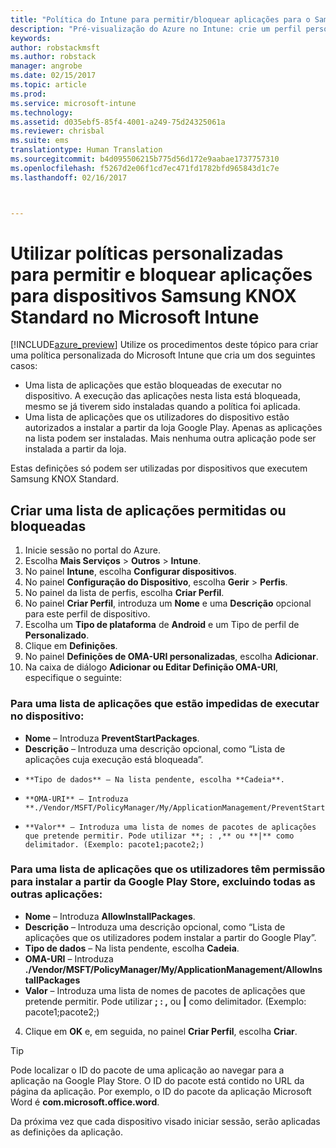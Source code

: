 ```yaml
---
title: "Política do Intune para permitir/bloquear aplicações para o Samsung KNOX | Pré-visualização do Azure no Intune | Documentos da Microsoft"
description: "Pré-visualização do Azure no Intune: crie um perfil personalizado para permitir e bloquear aplicações para dispositivos Samsung KNOX Standard."
keywords: 
author: robstackmsft
ms.author: robstack
manager: angrobe
ms.date: 02/15/2017
ms.topic: article
ms.prod: 
ms.service: microsoft-intune
ms.technology: 
ms.assetid: d035ebf5-85f4-4001-a249-75d24325061a
ms.reviewer: chrisbal
ms.suite: ems
translationtype: Human Translation
ms.sourcegitcommit: b4d095506215b775d56d172e9aabae1737757310
ms.openlocfilehash: f5267d2e06f1cd7ec471fd1782bfd965843d1c7e
ms.lasthandoff: 02/16/2017



---
```

# <a name="use-custom-policies-to-allow-and-block-apps-for-samsung-knox-standard-devices-in-microsoft-intune"></a>Utilizar políticas personalizadas para permitir e bloquear aplicações para dispositivos Samsung KNOX Standard no Microsoft Intune
[!INCLUDE[azure_preview](../includes/azure_preview.md)] Utilize os procedimentos deste tópico para criar uma política personalizada do Microsoft Intune que cria um dos seguintes casos:

- Uma lista de aplicações que estão bloqueadas de executar no dispositivo. A execução das aplicações nesta lista está bloqueada, mesmo se já tiverem sido instaladas quando a política foi aplicada.
- Uma lista de aplicações que os utilizadores do dispositivo estão autorizados a instalar a partir da loja Google Play. Apenas as aplicações na lista podem ser instaladas. Mais nenhuma outra aplicação pode ser instalada a partir da loja.

Estas definições só podem ser utilizadas por dispositivos que executem Samsung KNOX Standard.

## <a name="create-an-allowed-or-blocked-app-list"></a>Criar uma lista de aplicações permitidas ou bloqueadas

1. Inicie sessão no portal do Azure.
2. Escolha **Mais Serviços** > **Outros** > **Intune**.
3. No painel **Intune**, escolha **Configurar dispositivos**.
2. No painel **Configuração do Dispositivo**, escolha **Gerir** > **Perfis**.
2. No painel da lista de perfis, escolha **Criar Perfil**.
3. No painel **Criar Perfil**, introduza um **Nome** e uma **Descrição** opcional para este perfil de dispositivo.
2. Escolha um **Tipo de plataforma** de **Android** e um Tipo de perfil de **Personalizado**.
3. Clique em **Definições**.
3. No painel **Definições de OMA-URI personalizadas**, escolha **Adicionar**.
4. Na caixa de diálogo **Adicionar ou Editar Definição OMA-URI**, especifique o seguinte:

### <a name="for-a-list-of-apps-that-are-blocked-from-running-on-the-device"></a>Para uma lista de aplicações que estão impedidas de executar no dispositivo:

- **Nome** – Introduza **PreventStartPackages**.
- **Descrição** – Introduza uma descrição opcional, como “Lista de aplicações cuja execução está bloqueada”.
-     **Tipo de dados** – Na lista pendente, escolha **Cadeia**.
-     **OMA-URI** – Introduza **./Vendor/MSFT/PolicyManager/My/ApplicationManagement/PreventStartPackages**
-     **Valor** – Introduza uma lista de nomes de pacotes de aplicações que pretende permitir. Pode utilizar **; : ,** ou **|** como delimitador. (Exemplo: pacote1;pacote2;)

### <a name="for-a-list-of-apps-that-users-are-allowed-to-install-from-the-google-play-store-while-excluding-all-other-apps"></a>Para uma lista de aplicações que os utilizadores têm permissão para instalar a partir da Google Play Store, excluindo todas as outras aplicações:
- **Nome** – Introduza **AllowInstallPackages**.
- **Descrição** – Introduza uma descrição opcional, como “Lista de aplicações que os utilizadores podem instalar a partir do Google Play”.
- **Tipo de dados** – Na lista pendente, escolha **Cadeia**.
- **OMA-URI** – Introduza **./Vendor/MSFT/PolicyManager/My/ApplicationManagement/AllowInstallPackages**
- **Valor** – Introduza uma lista de nomes de pacotes de aplicações que pretende permitir. Pode utilizar **; : ,** ou **|** como delimitador. (Exemplo: pacote1;pacote2;)

4. Clique em **OK** e, em seguida, no painel **Criar Perfil**, escolha **Criar**.

>[!TIP]
> Pode localizar o ID do pacote de uma aplicação ao navegar para a aplicação na Google Play Store. O ID do pacote está contido no URL da página da aplicação. Por exemplo, o ID do pacote da aplicação Microsoft Word é **com.microsoft.office.word**.

Da próxima vez que cada dispositivo visado iniciar sessão, serão aplicadas as definições da aplicação.


<!---## Assign the custom profile--->

